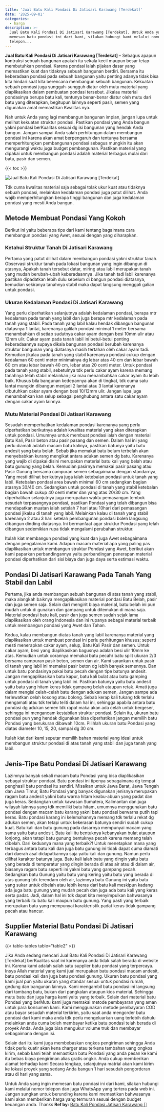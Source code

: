 ```yaml
---
title: 'Jual Batu Kali Pondasi Di Jatisari Karawang [Terdekat]'
date: '2025-09-01'
categories:
  - harga
description: >-
  Jual Batu Kali Pondasi Di Jatisari Karawang [Terdekat]. Untuk Anda yang ingin
  memesan batu pondasi ini dari kami, silakan hubungi kami melalui nomor
  telepon...
---
```


**Jual Batu Kali Pondasi Di Jatisari Karawang \[Terdekat\]** – Sebagus apapun kontruksi sebuah bangunan apakah itu sekala kecil maupun besar tetap membutuhkan pondasi. Karena pondasi ialah pijakan dasar yang memastikan kuat dan tidaknya sebuah bangunan berdiri. Bersama itu keberadaan pondasi pada sebuah bangunan yaitu penting adanya tidak bisa kita hindari saat kita berencana membangun sebuah bangunan. Kekuatan sebuah pondasi juga sungguh-sungguh diatur oleh mutu material yang diaplikasikan dalam pembuatan pondasi tersebut. Jikalau material pondasinya berupa batu kali, tentunya benar-benar diatur oleh mutu dari batu yang diterapkan, begitupun lainnya seperti pasir, semen yang digunakan amat memastikan Kwalitas nya.

Nah untuk Anda yang lagi membangun bangunan impian, jangan lupa untuk melihat kekuatan struktur pondasi. Pastikan pondasi yang Anda bangun yakni pondasi berKualitas sesuai dg isi bangunan yang hendak Anda bangun. Jangan sampai Anda salah perhitungan dalam membangun pondasi ini karena akan amat berpengaruh dan tentunya bersama memperhitungkan pembangunan pondasi sebagus mungkin itu akan mengurangi waktu juga budget pembangunan. Pastikan material yang dipakai untuk membangun pondasi adalah material terbagus mulai dari batu, pasir dan semen.

{{< toc >}}

![Jual Batu Kali Pondasi Di Jatisari Karawang [Terdekat]](/images/jual-batu-kali-07.png)

Tdk cuma kwalitas material saja sebagai tolak ukur kuat atau tidaknya sebuah pondasi, melainkan kedalaman pondasi juga patut dilihat. Anda wajib memperhitungkan berapa tinggi bangunan dan juga kedalaman pondasi yang mesti Anda bangun.

## Metode Membuat Pondasi Yang Kokoh

Berikut ini yaitu beberapa tips dari kami tentang bagaimana cara membangun pondasi yang Awet, sesuai dengan yang diharapkan.

### Ketahui Struktur Tanah Di Jatisari Karawang

Pertama yang patut dilihat dalam membangun pondasi yakni struktur tanah. Observasi struktur tanah pada lokasi bangunan yang ingin dibangun di atasnya, Apakah tanah tersebut datar, miring atau labil merupakan tanah yang mudah berubah-ubah keberadaannya. Jika tanah tadi labil karenanya pastikan dipadatkan lebih dulu sebelum di bangun pondasi diatasnya, kemudian sekiranya tanahnya stabil maka dapat langsung menggali galian untuk pondasi.

### Ukuran Kedalaman Pondasi Di Jatisari Karawang

Yang perlu diperhatikan selanjutnya adalah kedalaman pondasi, berapa mtr kedalaman pada tanah yang labil dan juga berapa mtr kedalaman pada tanah yang stabil. Pada tanah yang labil kalau hendak dibangun bangunan diatasnya 1 lantai, karenanya galilah pondasi minimal 1 meter bersama menambahkan di setiap sudutnya cakar ayam dengan besi 10mm ulir atau 12mm ulir. Cakar ayam pada tanah labil ini betul-betul penting keberadaannya supaya dikala bangunan pondasi berubah karenanya struktur bangunan yang diatasnya masih tertahan oleh cakar ayam tadi. Kemudian jikalau pada tanah yang stabil karenanya pondasi cukup dengan kedalaman 60 centi meter minimalnya dg lebar atas 40 cm dan lebar bawah 60 cm atau lebar bawah 40 cm, lebar atas 20 centi meter. Untuk pondasi pada tanah yang stabil, sebetulnya tdk perlu cakar ayam karena memang tanahnya telah stabil melainkan jika mau menambahkan cakar ayam itu lebih baik. Khusus bila bangunan kedepannya akan di tingkat, tdk cuma satu lantai mungkin dibangun menjadi 2 lantai atau 3 lantai karenanya dibutuhkan cakar ayam dengan besi 10/12mm ulir. Jangan lupa juga menambahkan kan selup sebagai penghubung antara satu cakar ayam dengan cakar ayam lainnya.

### Mutu Material Pondasi Di Jatisari Karawang

Sesudah memperhatikan kedalaman pondasi karenanya yang perlu diperhatikan berikutnya adalah kwalitas material yang akan diterapkan untuk pondasi. Umumnya untuk membuat pondasi ialah dengan material Batu Kali, Pasir beton atau pasir pasang dan semen. Dalam hal ini yang perlu diamati adalah macam batu kalinya, pastikan batunya yaitu batu andesit yang batu belah. Sebab jika memakai batu belum terbelah akan menyebabkan kurang mengikat antara adukan semen dg batu. Karenanya yang wajib di dipakai disini merupakan material batu kali yang belah atau batu gunung yang belah. Kemudian pasirnya memakai pasir pasang atau Pasir Gunung bersama campuran semen sebagaimana dengan standarnya, Yang mesti dilihat berikutnya juga ialah ketebalan pondasi untuk tanah yang labil. Ketebalan pondasi area bawah minimal 60 cm sedangkan bagian atasnya 30/40 cm. Sedangkan untuk pondasi di tanah yang stabil ketebalan bagian bawah cukup 40 centi meter dan yang atas 20/30 cm. Yang diperhatikan selanjutnya juga merupakan waktu pemasangan tembok sesudah terpasangnya pondasi, pastikan Pondasi yang telah dibangun bisa mendapatkan muatan ialah setelah 7 hari atau 10hari dari pemasangan pondasi jikalau di tanah yang labil. Melainkan kalau di tanah yang stabil karenanya 2 atau 3 hari setelah pembangunan pondasi boleh langsung dibangun dinding diatasnya. Ini bermanfaat agar struktur Pondasi yang telah dibangun sedemikian rupa tidak mengalami perubahan struktur.

Itulah kiat membangun pondasi yang kuat dan juga Awet sebagaimana dengan pengalaman kami. Adapun macam material apa yang paling pas diaplikasikan untuk membangun struktur Pondasi yang Awet, berikut akan kami paparkan perbandingannya yaitu perbandingan penerapan material pondasi diperhatikan dari sisi biaya dan juga daya serta estimasi waktu.

## Pondasi Di Jatisari Karawang Pada Tanah Yang Stabil dan Labil

Pertama, jika anda membangun sebuah bangunan di atas tanah yang stabil, maka alangkah baiknya mengaplikasikan material pondasi Batu Belah, pasir dan juga semen saja. Selain dari mengirit biaya material, batu belah ini pun mudah untuk di gunakan dan gampang untuk ditemukan di mana saja. Material pondasi batu kali, pasir dan juga semen sudah sejak lama diaplikasikan oleh orang Indonesia dan ini rupanya sebagai material terbaik untuk membangun pondasi yang Awet dan Tahan.

Kedua, kalau membangun diatas tanah yang labil karenanya material yang diaplikasikan untuk membuat pondasi ini perlu perhitungan khusus; seperti mesti menerapkan cakar ayam, selup, Batu Kali Pasir dan semen. Untuk cakar ayam, besi yang diaplikasikan bagusnya adalah besi ulir 10mm ke atas. Kemudian untuk corannya memakai batu pecah/ batu split ukuran 2/3 bersama campuran pasir beton, semen dan air. Kami sarankan untuk pasir di tanah yang labil ini memakai pasir beton dg lebih banyak semennya. Dan untuk batu pondasinya pakai batu pecah dengan tipe batunya andesit. Jangan mengaplikasikan batu kapur, batu kali bulat atau batu gamping untuk pondasi di tanah yang labil ini. Pastikan batunya yaitu batu andesit yaitu batu yang hitam keras tidak gampang belah ataupun retak. Amati juga dalam mengisi celah-celah batu dengan adukan semen, Jangan sampe ada terlewatkan celah kosong atau bolong. Sebab kerap kali tukang tdk terlalu mengamati atau tdk terlalu teliti dalam hal ini, sehingga apabila antara batu pondasi dg adukan semen tdk rapat maka akan ada celah untuk bergeser, sehingga ini mengancam kestabilan struktur pondasi. Selain itu, ukuran batu pondasi pun yang hendak digunakan bisa diperhatikan jangan memilih batu Pondasi yang berukuran dibawah 10cm. Pilihlah ukuran batu Pondasi yang diatas diameter 10, 15, 20, sampai dg 30 cm.

Itulah kiat dari kami seputar memilih bahan material yang ideal untuk membangun struktur pondasi di atas tanah yang stabil dan juga tanah yang labil.

## Jenis-Tipe Batu Pondasi Di Jatisari Karawang

Lazimnya banyak sekali macam batu Pondasi yang bisa diaplikasikan sebagai struktur pondasi. Batu pondasi ini tipenya sebagaimana dg tempat penghasil batu pondasi itu sendiri. Misalkan untuk Jawa Barat, Jawa Tengah dan Jawa Timur, Batu Pondasi yang banyak digunakan jenisnya merupakan ragam batu andesit yakni batu warna hitam keabu-abuan yang padat dan juga keras. Sedangkan untuk kawasan Sumatera, Kalimantan dan juga wilayah lainnya yang tdk memiliki batu hitam, umumnya menggunakan batu pondasi dengan macam batu karang yakni batu pondasi berwarna putih tapi keras. Batu pondasi karang ini kelemahannya memang tdk terlalu rekat dg adukan semen, akan tetapi untuk kekerasan batunya sendiri sudah cukup kuat. Batu kali dan batu gunung pada dasarnya mempunyai macam yang sama yaitu batu andesit. Batu kali itu bentuknya kebanyakan bulat ataupun lonjong, akan tetapi batu gunung bentuknya pecah karena memang telah dibelah. Dari keduanya mana yang terbaik?! Untuk menetapkan mana yang terbagus antara batu kali dan juga batu gunung ini tidak dapat cuma diamati dari daerah asal didapatkannya saja yaitu kali dan gunung. Namun perlu dilihat karakter batunya juga. Batu kali ialah batu yang dingin yaitu batu yang berada di temperatur yang dingin berada di atas air atau di dalam air, biasanya ragam batu seperti ini yakni batu yang gampang pecah. Sedangkan batu Gunung yaitu batu yang kering yaitu batu yang berada di atas gunung tdk terendam oleh air, lazimnya batu Gunung ini yaitu batu yang sukar untuk dibelah atau lebih keras dari batu kali meskipun kadang ada juga batu gunung yang mudah pecah dan juga ada batu kali yang keras serta padat. Jadi, dalam hal ini tdk dapat kita menyimpulkan bahwasanya yang terbaik itu batu kali maupun batu gunung. Yang pasti yang terbaik merupakan batu yang mempunyai karakteristik padat keras tidak gampang pecah atau hancur.

## Supplier Material Batu Pondasi Di Jatisari Karawang

{{< table-tables table="table2" >}}

Jika Anda sedang mencari Jual Batu Kali Pondasi Di Jatisari Karawang \[Terdekat\] berKualitas saat ini karenanya anda tidak salah berada di website ini. Karena kami adalah salah satu supplier batu pondasi yang terpercaya. Insya Allah material yang kami jual merupakan batu pondasi macam andesit, batu pondasi kali dan juga batu pondasi gunung. Ukuran batu pondasi yang kami jual pun yaitu ukuran yang standar sesuai untuk pondasi rumah, gedung dan bangunan lainnya. Kami mengambil batu pondasi ini langsung dari tambang batu, bukan dari pangkalan ataupun kios material. Sehingga mutu batu dan juga harga kami yaitu yang terbaik. Selain dari material batu Pondasi yang berMutu kami juga memakai metode pembayaran yang aman untuk para konsumen kami. Kami menggunakan metode pembayaran COD atau bayar sesudah material terkirim, yaitu saat anda mengorder batu pondasi dari kami maka anda tdk perlu mengeluarkan uang terlebih dahulu melainkan anda cuma boleh membayar ketika batu pondasi telah berada di proyek Anda. Anda juga bisa mengukur volume truk dan membayar sebagaimana dengan isi.

Selain dari itu kami juga membebaskan ongkos pengiriman sehingga Anda tidak perlu kuatir akan kena charger atau terkena tambahan uang ongkos kirim, sebab kami telah memastikan batu Pondasi yang anda pesan ke kami itu bebas biaya pengiriman alias gratis ongkir. Anda cukup memberikan alamat terhadap kami Secara lengkap, selanjutnya matrial akan kami kirim ke lokasi proyek yang sedang Anda bangun 1 hari sesudah pengorderan atau di hari yang sama.

Untuk Anda yang ingin memesan batu pondasi ini dari kami, silakan hubungi kami melalui nomor telepon dan juga WhatsApp yang tertera pada web ini. Jangan sungkan untuk berunding karena kami memastikan bahwasanya kami akan memberikan harga yang termurah sesuai dengan budget keuangan anda. Thanks
**Ref by:** [Batu Kali Pondasi Jatisari Karawang []](https://id.wikipedia.org/wiki/Batu)
